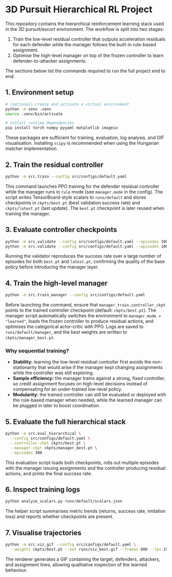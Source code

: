 # 3D Pursuit Hierarchical RL Project

This repository contains the hierarchical reinforcement learning stack used in the
3D pursuit/escort environment.  The workflow is split into two stages:

1. Train the low-level residual controller that outputs acceleration residuals
   for each defender while the manager follows the built-in rule-based
   assignment.
2. Optimise the high-level manager on top of the frozen controller to learn
   defender-to-attacker assignments.

The sections below list the commands required to run the full project end to
end.

## 1. Environment setup

```bash
# (optional) create and activate a virtual environment
python -m venv .venv
source .venv/bin/activate

# install runtime dependencies
pip install torch numpy pyyaml matplotlib imageio
```

These packages are sufficient for training, evaluation, log analysis, and GIF
visualisation.  Installing `scipy` is recommended when using the Hungarian
matcher implementation.

## 2. Train the residual controller

```bash
python -m src.train --config src/configs/default.yaml
```

This command launches PPO training for the defender residual controller while
the manager runs in `rule` mode (see `manager.mode` in the config).  The script
writes TensorBoard-style scalars to `runs/default` and stores checkpoints in
`ckpts/best.pt` (best validation success rate) and `ckpts/latest.pt` (last
update).  The `best.pt` checkpoint is later reused when training the manager.

## 3. Evaluate controller checkpoints

```bash
python -m src.validate --config src/configs/default.yaml --episodes 1000 -c best
python -m src.validate --config src/configs/default.yaml --episodes 1000 -c latest
```

Running the validator reproduces the success rate over a large number of
episodes for both `best.pt` and `latest.pt`, confirming the quality of the base
policy before introducing the manager layer.

## 4. Train the high-level manager

```bash
python -m src.train_manager --config src/configs/default.yaml
```

Before launching the command, ensure that `manager_train.controller_ckpt`
points to the trained controller checkpoint (default: `ckpts/best.pt`).  The
manager script automatically switches the environment to `manager.mode =
"learned"`, loads the frozen controller to produce residual actions, and
optimises the categorical actor-critic with PPO.  Logs are saved to
`runs/default/manager`, and the best weights are written to
`ckpts/manager_best.pt`.

### Why sequential training?

- **Stability:** learning the low-level residual controller first avoids the
  non-stationarity that would arise if the manager kept changing assignments
  while the controller was still exploring.
- **Sample efficiency:** the manager trains against a strong, fixed controller,
  so credit assignment focuses on high-level decisions instead of compensating
  for an under-trained low-level policy.
- **Modularity:** the trained controller can still be evaluated or deployed
  with the rule-based manager when needed, while the learned manager can be
  plugged in later to boost coordination.

## 5. Evaluate the full hierarchical stack

```bash
python -m src.eval_hierarchical \
  --config src/configs/default.yaml \
  --controller-ckpt ckpts/best.pt \
  --manager-ckpt ckpts/manager_best.pt \
  --episodes 300
```

This evaluation script loads both checkpoints, rolls out multiple episodes with
the manager issuing assignments and the controller producing residual actions,
and prints the final success rate.

## 6. Inspect training logs

```bash
python analyze_scalars.py runs/default/scalars.json
```

The helper script summarises metric trends (returns, success rate, imitation
loss) and reports whether checkpoints are present.

## 7. Visualise trajectories

```bash
python -m src.viz_gif --config src/configs/default.yaml \
  --weights ckpts/best.pt --out runs/viz_best.gif --frames 600 --fps 15
```

The renderer generates a GIF containing the target, defenders, attackers, and
assignment lines, allowing qualitative inspection of the learned behaviour.

